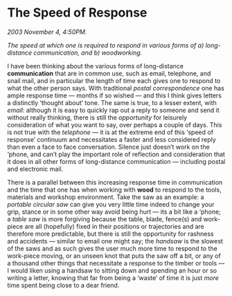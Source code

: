 The Speed of Response
=====================

*2003 November 4, 4:50PM.*

_The speed at which one is required to respond in various forms of a) long-distance communication, and b) woodworking._

I have been thinking about the various forms of long-distance **communication** that are in common use, such as email, telephone, and snail mail, and in particular the length of time each gives one to respond to what the other person says. With traditional _postal correspondence_ one has ample response time — months if so wished — and this I think gives letters a distinctly ‘thought about’ tone. The same is true, to a lesser extent, with _email_: although it is easy to quickly rap out a reply to someone and send it without really thinking, there is still the _opportunity_ for leisurely consideration of what you want to say, over perhaps a couple of days. This is not true with the _telephone_ — it is at the extreme end of this ‘speed of response’ continuum and necessitates a faster and less considered reply than even a face to face conversation. Silence just doesn’t work on the ‘phone, and can’t play the important role of reflection and consideration that it does in all other forms of long-distance communication — including postal and electronic mail.

There is a parallel between this increasing response time in communication and the time that one has when working with **wood** to respond to the tools, materials and workshop environment. Take the saw as an example: a _portable circular saw_ can give you very little time indeed to change your grip, stance or in some other way avoid being hurt — its a bit like a ‘phone; a _table saw_ is more forgiving because the table, blade, fence(s) and work-piece are all (hopefully) fixed in their positions or trajectories and are therefore more predictable, but there is still the opportunity for rashness and accidents — similar to email one might say; the _handsaw_ is the slowest of the saws and as such gives the user much more time to respond to the work-piece moving, or an unseen knot that puts the saw off a bit, or any of a thousand other things that necessitate a response to the timber or tools — I would liken using a handsaw to sitting down and spending an hour or so writing a letter, knowing that far from being a ‘waste’ of time it is just _more_ time spent being close to a dear friend.
